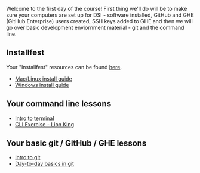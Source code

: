 Welcome to the first day of the course! First thing we'll do will be to make sure your computers are set up for DSI - software installed, GitHub and GHE (GitHub Enterprise) users created, SSH keys added to GHE and then we will go over basic development enviornment material - git and the command line. 


## Installfest
Your "Installfest" resources can be found [here](https://git.generalassemb.ly/DSI-US-10/0.00-zero-day).

 - [Mac/Linux install guide](https://git.generalassemb.ly/DSI-US-11/course-info/wiki/Student-Install-Guide)
 - [Windows install guide](https://git.generalassemb.ly/DSI-US-11/course-info/wiki/Student-Install-Guide---Windows)
 
 
## Your command line lessons
 - [Intro to terminal](https://git.generalassemb.ly/DSI-US-11/0.00-zero-day/blob/master/intro-to-terminal.md)
 - [CLI Exercise - Lion King](https://git.generalassemb.ly/DSI-US-11/DC-Flex/blob/master/01-Week/01-development-environment/Lion-King-CLI-Exercise.ipynb)

## Your basic git / GitHub / GHE lessons
 - [Intro to git](https://git.generalassemb.ly/DSI-US-11/0.00-zero-day/blob/master/intro-to-git.pdf)
 - [Day-to-day basics in git](https://git.generalassemb.ly/DSI-US-11/DC-Flex/blob/master/01-Week/01-development-environment/%5BDSI-CC-8%5D01-Git-busters(Day-to-Day-Basics).pdf)
 
 
